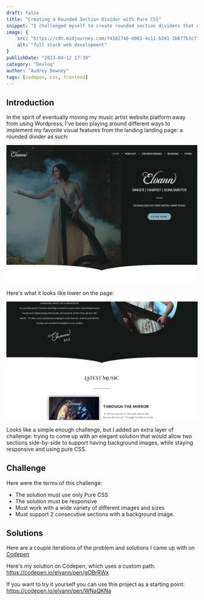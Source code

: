 ```yaml
---
draft: false
title: "Creating a Rounded Section Divider with Pure CSS"
snippet: "I challenged myself to create rounded section dividers that could support adjacent background images in pure css."
image: {
    src: "https://cdn.midjourney.com/74582746-d061-4c11-b341-1b677b3c71b3/0_2.webp",
    alt: "full stack web development"
}
publishDate: "2023-04-12 17:39"
category: "Devlog"
author: "Audrey Downey"
tags: [codepen, css, frontend]
---
```

## Introduction

In the spirit of eventually moving my music artist website platform away from using Wordpress, I've been playing around different ways to implement my favorite visual features from the landing landing page: a rounded divider as such:

![Elvann Webpage Rounded Divider Effect](../../assets/blog/elvann-divider-effect.png)

Here's what it looks like lower on the page:

![Elvann Webpage Rounded Divider Effect 02](../../assets/blog/elvann-divider-effect-2.png)

Looks like a simple enough challenge, but I added an extra layer of challenge: trying to come up with an elegant solution that would allow two sections side-by-side to support having background images, while staying responsive and using pure CSS.

## Challenge

Here were the terms of this challenge:

- The solution must use only Pure CSS
- The solution must be responsive
- Must work with a wide variety of different images and sizes
- Must support 2 consecutive sections with a background image.

## Solutions

Here are a couple iterations of the problem and solutions I came up with on [Codepen](http://codepen.io)

Here's my solution on Codepen, which uses a custom path: https://codepen.io/elvann/pen/gOBrRWx

If you want to try it yourself you can use this project as a starting point: https://codepen.io/elvann/pen/WNaQKNa